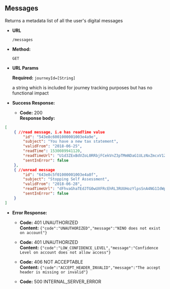 Messages
----
  Returns a metadata list of all the user's digital messages

* **URL**

  `/messages`

* **Method:**

  `GET`

*  **URL Params**

   **Required:**
   `journeyId=[String]`

    a string which is included for journey tracking purposes but has no functional impact

* **Success Response:**

  * **Code:** 200 <br />
    **Response body:**

```json
[
    { //read message, i.e has readTime value
        "id": "543e8c6001000001003e4a9e",
        "subject": "You have a new tax statement",
        "validFrom": "2018-06-25",
        "readTime": 1530089941120,
        "readTimeUrl": "U1d3ZExBdVZoL0RRbjFCekVnZ3pTMmNDaG1ULzNxZmcxV1Z4ZXVWY0FrRT0=",
        "sentInError": false
    },
    { //unread message
        "id": "643e8c5f01000001003e4a8f",
        "subject": "Stopping Self Assessment",
        "validFrom": "2018-06-28",
        "readTimeUrl": "dFhvaGhaTEdJTG0wUXFRcEhRL3RUUHozYlpsSnA4NG1IdWpTb3k0MG1zND0=",
        "sentInError": false
    }
]
```

* **Error Response:**

  * **Code:** 401 UNAUTHORIZED <br />
    **Content:** `{"code":"UNAUTHORIZED","message":"NINO does not exist on account"}`

  * **Code:** 401 UNAUTHORIZED <br />
    **Content:** `{"code":"LOW_CONFIDENCE_LEVEL","message":"Confidence Level on account does not allow access"}`

  * **Code:** 406 NOT ACCEPTABLE <br />
    **Content:** `{"code":"ACCEPT_HEADER_INVALID","message":"The accept header is missing or invalid"}`

  * **Code:** 500 INTERNAL_SERVER_ERROR <br />


